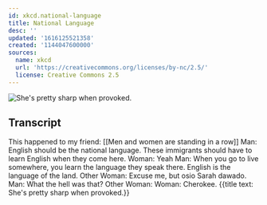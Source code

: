 ```yaml
---
id: xkcd.national-language
title: National Language
desc: ''
updated: '1616125521358'
created: '1144047600000'
sources:
  name: xkcd
  url: 'https://creativecommons.org/licenses/by-nc/2.5/'
  license: Creative Commons 2.5
---
```

![She's pretty sharp when provoked.](https://imgs.xkcd.com/comics/national_language.jpg)

## Transcript
This happened to my friend:
[[Men and women are standing in a row]]
Man: English should be the national language. These immigrants should have to learn English when they come here.
Woman: Yeah
Man: When you go to live somewhere, you learn the language they speak there. English is the language of the land.
Other Woman: Excuse me, but osio Sarah dawado.
Man: What the hell was that?
Other Woman: Woman: Cherokee.
{{title text: She's pretty sharp when provoked.}}
